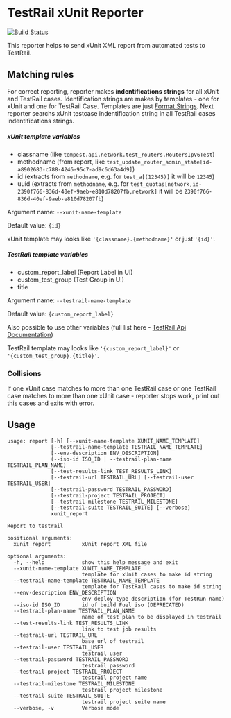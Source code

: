 # TestRail xUnit Reporter

[![Build Status](https://travis-ci.org/gdyuldin/testrail_reporter.svg?branch=master)](https://travis-ci.org/gdyuldin/testrail_reporter)

This reporter helps to send xUnit XML report from automated tests to TestRail.

## Matching rules

For correct reporting, reporter makes **indentifications strings** for all xUnit and TestRail cases. Identification strings are makes by templates - one for xUnit and one for TestRail Case. Templates are just [Format Strings](https://docs.python.org/2/library/string.html#format-string-syntax). Next reporter searchs xUnit testcase indentification string in all TestRail cases indentifications strings.

##### xUnit template variables

* classname (like `tempest.api.network.test_routers.RoutersIpV6Test`)
* methodname (from report, like `test_update_router_admin_state[id-a8902683-c788-4246-95c7-ad9c6d63a4d9]`)
* id (extracts from `methodname`, e.g. for `test_a[(12345)]` it will be `12345`)
* uuid (extracts from `methodname`, e.g. for `test_quotas[network,id-2390f766-836d-40ef-9aeb-e810d78207fb,network]` it will be `2390f766-836d-40ef-9aeb-e810d78207fb`)

Argument name: `--xunit-name-template`

Default value: `{id}`

xUnit template may looks like `'{classname}.{methodname}'` or just `'{id}'`.

##### TestRail template variables

* custom_report_label (Report Label in UI)
* custom_test_group (Test Group in UI)
* title


Argument name: `--testrail-name-template`

Default value:  `{custom_report_label}`

Also possible to use other variables (full list here - [TestRail Api Documentation](http://docs.gurock.com/testrail-api2/reference-cases#get_case))

TestRail template may looks like `'{custom_report_label}'` or `'{custom_test_group}.{title}'`.


### Collisions

If one xUnit case matches to more than one TestRail case or one TestRail case matches to more than one xUnit case - reporter stops work, print out this cases and exits with error.

## Usage

```
usage: report [-h] [--xunit-name-template XUNIT_NAME_TEMPLATE]
              [--testrail-name-template TESTRAIL_NAME_TEMPLATE]
              [--env-description ENV_DESCRIPTION]
              (--iso-id ISO_ID | --testrail-plan-name TESTRAIL_PLAN_NAME)
              [--test-results-link TEST_RESULTS_LINK]
              [--testrail-url TESTRAIL_URL] [--testrail-user TESTRAIL_USER]
              [--testrail-password TESTRAIL_PASSWORD]
              [--testrail-project TESTRAIL_PROJECT]
              [--testrail-milestone TESTRAIL_MILESTONE]
              [--testrail-suite TESTRAIL_SUITE] [--verbose]
              xunit_report

Report to testrail

positional arguments:
  xunit_report          xUnit report XML file

optional arguments:
  -h, --help            show this help message and exit
  --xunit-name-template XUNIT_NAME_TEMPLATE
                        template for xUnit cases to make id string
  --testrail-name-template TESTRAIL_NAME_TEMPLATE
                        template for TestRail cases to make id string
  --env-description ENV_DESCRIPTION
                        env deploy type description (for TestRun name)
  --iso-id ISO_ID       id of build Fuel iso (DEPRECATED)
  --testrail-plan-name TESTRAIL_PLAN_NAME
                        name of test plan to be displayed in testrail
  --test-results-link TEST_RESULTS_LINK
                        link to test job results
  --testrail-url TESTRAIL_URL
                        base url of testrail
  --testrail-user TESTRAIL_USER
                        testrail user
  --testrail-password TESTRAIL_PASSWORD
                        testrail password
  --testrail-project TESTRAIL_PROJECT
                        testrail project name
  --testrail-milestone TESTRAIL_MILESTONE
                        testrail project milestone
  --testrail-suite TESTRAIL_SUITE
                        testrail project suite name
  --verbose, -v         Verbose mode
```
